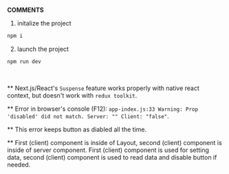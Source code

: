 **COMMENTS**

1. initalize the project

```sh
npm i
```

2. launch the project

```sh
npm run dev
```

<br/>

\*\* Next.js/React's `Suspense` feature works properly with native react context, but doesn't work with `redux toolkit`.

\*\* Error in browser's console (F12): `app-index.js:33 Warning: Prop 'disabled' did not match. Server: "" Client: "false"`.

\*\* This error keeps button as diabled all the time.

\*\* First (client) component is inside of Layout, second (client) component is inside of server component. First (client) component is used for setting data, second (client) component is used to read data and disable button if needed.
